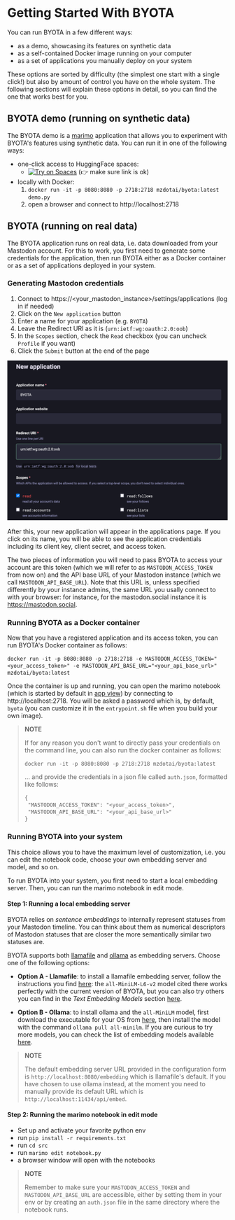 # Getting Started With BYOTA

You can run BYOTA in a few different ways:

- as a demo, showcasing its features on synthetic data
- as a self-contained Docker image running on your computer
- as a set of applications you manually deploy on your system

These options are sorted by difficulty (the simplest one start with a single click!) but also by amount of control you have on the whole system. The following sections will explain these options in detail, so you can find the one that works best for you.

## BYOTA demo (running on synthetic data)

The BYOTA demo is a [marimo](https://marimo.io/) application that allows you to experiment with BYOTA's features using synthetic data. You can run it in one of the following ways:

- one-click access to HuggingFace spaces:
  - [![Try on Spaces](https://img.shields.io/badge/%F0%9F%A4%97%20Try%20on-Spaces-blue)](https://huggingface.co/spaces/mozilla-ai/byota)  (👉 make sure link is ok)
- locally with Docker:
  1. `docker run -it -p 8080:8080 -p 2718:2718 mzdotai/byota:latest demo.py`
  1. open a browser and connect to http://localhost:2718


## BYOTA (running on real data)

The BYOTA application runs on real data, i.e. data downloaded from your Mastodon account. For this to work, you first need to generate some credentials for the application, then run BYOTA either as a Docker container or as a set of applications deployed in your system.

### Generating Mastodon credentials

1. Connect to https://<your_mastodon_instance>/settings/applications (log in if needed)
1. Click on the `New application` button
1. Enter a name for your application (e.g. `BYOTA`)
1. Leave the Redirect URI as it is (`urn:ietf:wg:oauth:2.0:oob`)
1. In the `Scopes` section, check the `Read` checkbox (you can uncheck `Profile` if you want)
1. Click the `Submit` button at the end of the page

![alt text](images/mastodon_credentials.png)

After this, your new application will appear in the applications page. If you click on its name, you will be able to see the application credentials including its client key, client secret, and access token.

The two pieces of information you will need to pass BYOTA to access your account are this token (which we will refer to as `MASTODON_ACCESS_TOKEN` from now on) and the API base URL of your Mastodon instance (which we call `MASTODON_API_BASE_URL`).
Note that this URL is, unless specified differently by your instance admins, the same URL you usally connect to with your browser: for instance, for the mastodon.social instance it is https://mastodon.social.

### Running BYOTA as a Docker container

Now that you have a registered application and its access token, you can run BYOTA's Docker container as follows:

```
docker run -it -p 8080:8080 -p 2718:2718 -e MASTODON_ACCESS_TOKEN="<your_access_token>" -e MASTODON_API_BASE_URL="<your_api_base_url>" mzdotai/byota:latest
```

Once the container is up and running, you can open the marimo notebook (which is started by default in [app view](https://docs.marimo.io/guides/apps/)) by connecting to http://localhost:2718. You will be asked a password which is, by default, `byota` (you can customize it in the `entrypoint.sh` file when you build your own image).

> **NOTE**
>
> If for any reason you don't want to directly pass your credentials on the command line, you can also run the docker container as follows:
>
>```
>docker run -it -p 8080:8080 -p 2718:2718 mzdotai/byota:latest
>```
>
>... and provide the credentials in a json file called `auth.json`, formatted like follows:
>
>```
>{
>  "MASTODON_ACCESS_TOKEN": "<your_access_token>",
>  "MASTODON_API_BASE_URL": "<your_api_base_url>"
>}
>```


### Running BYOTA into your system

This choice allows you to have the maximum level of customization, i.e. you can edit the notebook code, choose your own embedding server and model, and so on.

To run BYOTA into your system, you first need to start a local embedding server. Then, you can run the marimo notebook in edit mode.

#### Step 1: Running a local embedding server

BYOTA relies on *sentence embeddings* to internally represent statuses from your Mastodon timeline. You can think about them as numerical descriptors of Mastodon statuses that are closer the more semantically similar two statuses are.

BYOTA supports both [llamafile](https://github.com/Mozilla-Ocho/llamafile) and [ollama](https://ollama.com/) as embedding servers. Choose one of the following options:

- **Option A - Llamafile**: to install a llamafile embedding server, follow the instructions you find
  [here](https://github.com/Mozilla-Ocho/llamafile/blob/main/llamafile/server/doc/getting_started.md):
  the `all-MiniLM-L6-v2` model cited there works perfectly with the current version of BYOTA, but you can also try others you can find in the *Text Embedding Models* section [here](https://github.com/Mozilla-Ocho/llamafile/).

- **Option B - Ollama**: to install ollama and the `all-MiniLM` model, first download the executable for your OS from [here](https://ollama.com/),
  then install the model with the command `ollama pull all-minilm`. If you are curious to try more models,
  you can check the list of embedding models available [here](https://ollama.com/search?c=embedding).

>**NOTE**
>
>The default embedding server URL provided in the configuration form is `http://localhost:8080/embedding` which is llamafile's default.
>If you have chosen to use ollama instead, at the moment you need to manually provide its default URL which is `http://localhost:11434/api/embed`.

#### Step 2: Running the marimo notebook in edit mode

- Set up and activate your favorite python env
- run `pip install -r requirements.txt`
- run `cd src`
- run `marimo edit notebook.py`
- a browser window will open with the notebooks

>**NOTE**
>
>Remember to make sure your `MASTODON_ACCESS_TOKEN` and `MASTODON_API_BASE_URL` are accessible, either by setting them in your env or by creating an `auth.json` file in the same directory where the notebook runs.

